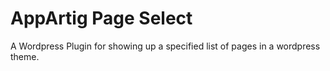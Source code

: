 # AppArtig Page Select

A Wordpress Plugin for showing up a specified list of pages in a wordpress theme.
